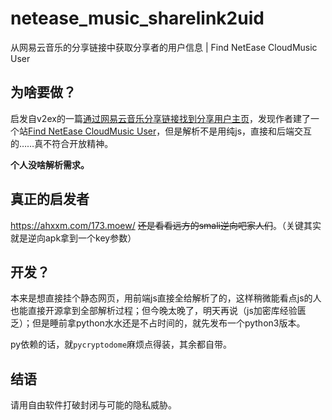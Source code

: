 # netease_music_sharelink2uid
从网易云音乐的分享链接中获取分享者的用户信息 | Find NetEase CloudMusic User
## 为啥要做？
启发自v2ex的一篇[通过网易云音乐分享链接找到分享用户主页](https://www.v2ex.com/t/876017)，发现作者建了一个站[Find NetEase CloudMusic User](https://findneteasecloudmusicuser.nclgclub.com/)，但是解析不是用纯js，直接和后端交互的……真不符合开放精神。

**个人没啥解析需求。**
## 真正的启发者
https://ahxxm.com/173.moew/  ~~还是看看远方的smali逆向吧家人们~~。（关键其实就是逆向apk拿到一个key参数）

## 开发？
本来是想直接挂个静态网页，用前端js直接全给解析了的，这样稍微能看点js的人也能直接开源拿到全部解析过程；但今晚太晚了，明天再说（js加密库经验匮乏）；但是睡前拿python水水还是不占时间的，就先发布一个python3版本。

py依赖的话，就`pycryptodome`麻烦点得装，其余都自带。

## 结语
请用自由软件打破封闭与可能的隐私威胁。
